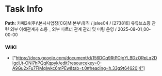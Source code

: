 # Task Info

**Path:** 카페24(주)\본사사업장\[CG]MI본부\휴직 / jslee04 / [273816] 유튜브쇼핑 관련 외부 이해관계자 소통 _ 외부 파트너 관계 관리 및 미팅 운영 / 2025-08-01_00-00-00

### WIKI
- ["https://docs.google.com/document/d/156DCq9RtPOigYLBDzORpLq2DIgdUt-ONi7hPQqKqpyk/edit?resourcekey=0-A9Gu2xFu7FlMqIwkc6mPEw&tab=t.0#heading=h.33g9t64620j4"]

